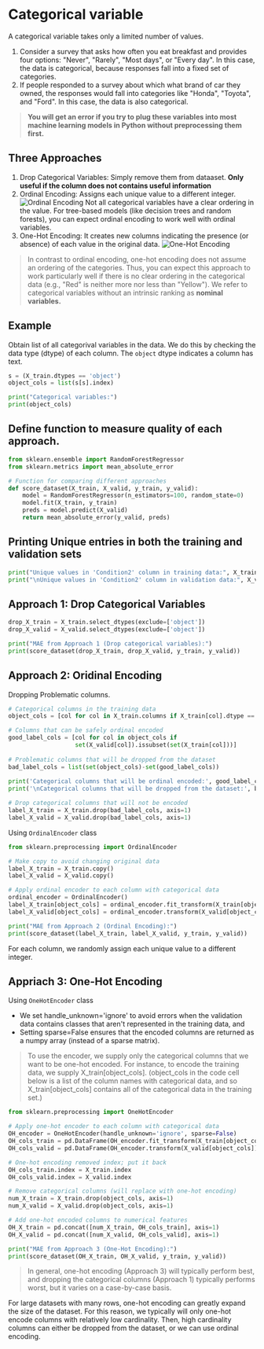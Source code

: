 # Categorical variable
A categorical variable takes only a limited number of values.
1. Consider a survey that asks how often you eat breakfast and provides four options: "Never", "Rarely", "Most days", or "Every day". In this case, the data is categorical, because responses fall into a fixed set of categories.
2. If people responded to a survey about which what brand of car they owned, the responses would fall into categories like "Honda", "Toyota", and "Ford". In this case, the data is also categorical.

> **You will get an error if you try to plug these variables into most machine learning models in Python without preprocessing them first.**

## Three Approaches
1. Drop Categorical Variables: Simply remove them from dataaset. **Only useful if the column does not contains useful information**
2. Ordinal Encoding: Assigns each unique value to a different integer. ![Ordinal Encoding](https://i.imgur.com/tEogUAr.png)
Not all categorical variables have a clear ordering in the value. For tree-based models (like decision trees and random forests), you can expect ordinal encoding to work well with ordinal variables.
3. One-Hot Encoding: It creates new columns indicating the presence (or absence) of each value in the original data. ![One-Hot Encoding](https://i.imgur.com/TW5m0aJ.png)
> In contrast to ordinal encoding, one-hot encoding does not assume an ordering of the categories. Thus, you can expect this approach to work particularly well if there is no clear ordering in the categorical data (e.g., "Red" is neither more nor less than "Yellow"). We refer to categorical variables without an intrinsic ranking as **nominal variables.**

## Example
Obtain list of all categorival variables in the data. We do this by checking the data type (dtype) of each column. The `object` dtype indicates a column has text.
```python
s = (X_train.dtypes == 'object')
object_cols = list(s[s].index)

print("Categorical variables:")
print(object_cols)
```

## Define function to measure quality of each approach.
```python
from sklearn.ensemble import RandomForestRegressor
from sklearn.metrics import mean_absolute_error

# Function for comparing different approaches
def score_dataset(X_train, X_valid, y_train, y_valid):
    model = RandomForestRegressor(n_estimators=100, random_state=0)
    model.fit(X_train, y_train)
    preds = model.predict(X_valid)
    return mean_absolute_error(y_valid, preds)
```
## Printing Unique entries in both the training and validation sets
```python
print("Unique values in 'Condition2' column in training data:", X_train['Condition2'].unique())
print("\nUnique values in 'Condition2' column in validation data:", X_valid['Condition2'].unique())
```
## Approach 1: Drop Categorical Variables
```python
drop_X_train = X_train.select_dtypes(exclude=['object'])
drop_X_valid = X_valid.select_dtypes(exclude=['object'])

print("MAE from Approach 1 (Drop categorical variables):")
print(score_dataset(drop_X_train, drop_X_valid, y_train, y_valid))
```

## Approach 2: Oridinal Encoding

Dropping Problematic columns.

```python
# Categorical columns in the training data
object_cols = [col for col in X_train.columns if X_train[col].dtype == "object"]

# Columns that can be safely ordinal encoded
good_label_cols = [col for col in object_cols if 
                   set(X_valid[col]).issubset(set(X_train[col]))]
        
# Problematic columns that will be dropped from the dataset
bad_label_cols = list(set(object_cols)-set(good_label_cols))
        
print('Categorical columns that will be ordinal encoded:', good_label_cols)
print('\nCategorical columns that will be dropped from the dataset:', bad_label_cols)

# Drop categorical columns that will not be encoded
label_X_train = X_train.drop(bad_label_cols, axis=1)
label_X_valid = X_valid.drop(bad_label_cols, axis=1)
```

Using `OrdinalEncoder` class

```python
from sklearn.preprocessing import OrdinalEncoder

# Make copy to avoid changing original data 
label_X_train = X_train.copy()
label_X_valid = X_valid.copy()

# Apply ordinal encoder to each column with categorical data
ordinal_encoder = OrdinalEncoder()
label_X_train[object_cols] = ordinal_encoder.fit_transform(X_train[object_cols])
label_X_valid[object_cols] = ordinal_encoder.transform(X_valid[object_cols])

print("MAE from Approach 2 (Ordinal Encoding):") 
print(score_dataset(label_X_train, label_X_valid, y_train, y_valid))
```

For each column, we randomly assign each unique value to a different integer.

## Appriach 3: One-Hot Encoding
Using `OneHotEncoder` class
- We set handle_unknown='ignore' to avoid errors when the validation data contains classes that aren't represented in the training data, and
- Setting sparse=False ensures that the encoded columns are returned as a numpy array (instead of a sparse matrix).
> To use the encoder, we supply only the categorical columns that we want to be one-hot encoded. For instance, to encode the training data, we supply X_train[object_cols]. (object_cols in the code cell below is a list of the column names with categorical data, and so X_train[object_cols] contains all of the categorical data in the training set.)
```python
from sklearn.preprocessing import OneHotEncoder

# Apply one-hot encoder to each column with categorical data
OH_encoder = OneHotEncoder(handle_unknown='ignore', sparse=False)
OH_cols_train = pd.DataFrame(OH_encoder.fit_transform(X_train[object_cols]))
OH_cols_valid = pd.DataFrame(OH_encoder.transform(X_valid[object_cols]))

# One-hot encoding removed index; put it back
OH_cols_train.index = X_train.index
OH_cols_valid.index = X_valid.index

# Remove categorical columns (will replace with one-hot encoding)
num_X_train = X_train.drop(object_cols, axis=1)
num_X_valid = X_valid.drop(object_cols, axis=1)

# Add one-hot encoded columns to numerical features
OH_X_train = pd.concat([num_X_train, OH_cols_train], axis=1)
OH_X_valid = pd.concat([num_X_valid, OH_cols_valid], axis=1)

print("MAE from Approach 3 (One-Hot Encoding):") 
print(score_dataset(OH_X_train, OH_X_valid, y_train, y_valid))
```
> In general, one-hot encoding (Approach 3) will typically perform best, and dropping the categorical columns (Approach 1) typically performs worst, but it varies on a case-by-case basis.

For large datasets with many rows, one-hot encoding can greatly expand the size of the dataset. For this reason, we typically will only one-hot encode columns with relatively low cardinality. Then, high cardinality columns can either be dropped from the dataset, or we can use ordinal encoding.
